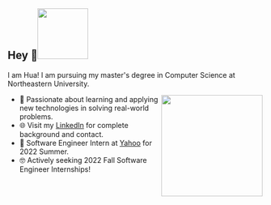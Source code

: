 <h2> Hey 👋<img src="https://media.giphy.com/media/Wj7lNjMNDxSmc/giphy.gif" width="100" high = "50"></h2>

I am Hua! I am pursuing my master's degree in Computer Science at Northeastern University.

<img align='right' src="https://media.giphy.com/media/qgQUggAC3Pfv687qPC/giphy.gif" width="200">

- 💬 Passionate about learning and applying new technologies in solving real-world problems.  
- 🌐 Visit my [LinkedIn](https://www.linkedin.com/in/huacong/) for complete background and contact.
- 💜 Software Engineer Intern at [Yahoo](https://www.linkedin.com/company/yahoo/mycompany/) for 2022 Summer.
- 🤓 Actively seeking 2022 Fall Software Engineer Internships! 
